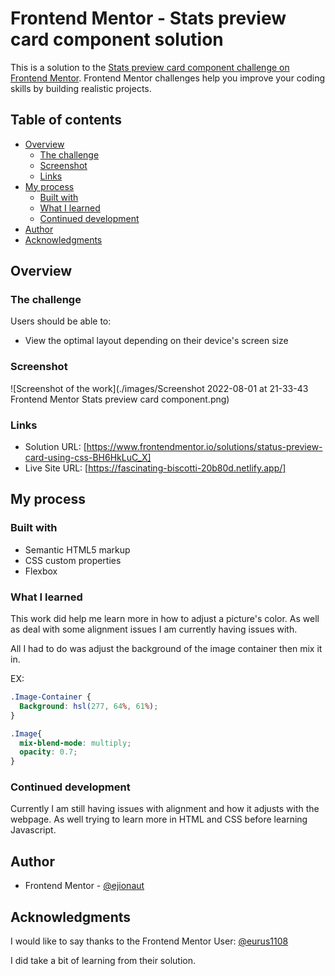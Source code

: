 # Frontend Mentor - Stats preview card component solution

This is a solution to the [Stats preview card component challenge on Frontend Mentor](https://www.frontendmentor.io/challenges/stats-preview-card-component-8JqbgoU62). Frontend Mentor challenges help you improve your coding skills by building realistic projects. 

## Table of contents

- [Overview](#overview)
  - [The challenge](#the-challenge)
  - [Screenshot](#screenshot)
  - [Links](#links)
- [My process](#my-process)
  - [Built with](#built-with)
  - [What I learned](#what-i-learned)
  - [Continued development](#continued-development)
- [Author](#author)
- [Acknowledgments](#acknowledgments)

## Overview

### The challenge

Users should be able to:

- View the optimal layout depending on their device's screen size

### Screenshot

![Screenshot of the work](./images/Screenshot 2022-08-01 at 21-33-43 Frontend Mentor Stats preview card component.png)

### Links

- Solution URL: [https://www.frontendmentor.io/solutions/status-preview-card-using-css-BH6HkLuC_X]
- Live Site URL: [https://fascinating-biscotti-20b80d.netlify.app/]

## My process

### Built with

- Semantic HTML5 markup
- CSS custom properties
- Flexbox


### What I learned

This work did help me learn more in how to adjust a picture's color. As well as deal with some alignment issues I am currently having issues with.

All I had to do was adjust the background of the image container then mix it in.

EX:
```css
.Image-Container {
  Background: hsl(277, 64%, 61%);
}

.Image{
  mix-blend-mode: multiply;
  opacity: 0.7;
}
```

### Continued development

Currently I am still having issues with alignment and how it adjusts with the webpage. As well trying to learn more in HTML and CSS before learning Javascript.

## Author

- Frontend Mentor - [@ejionaut](https://www.frontendmentor.io/profile/ejionaut)

## Acknowledgments

I would like to say thanks to the Frontend Mentor User:
[@eurus1108](https://www.frontendmentor.io/profile/eurus1108)

I did take a bit of learning from their solution.
